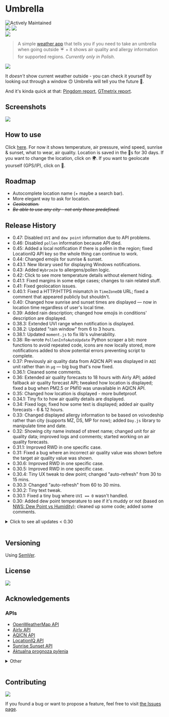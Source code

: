 # Umbrella

![Actively Maintained](https://img.shields.io/badge/Maintenance%20Level-Actively%20Maintained-green.svg)
<br>
![](https://img.shields.io/uptimerobot/status/m788095876-34537beb719d60f13baeea7b)
![](https://img.shields.io/uptimerobot/ratio/m788095876-34537beb719d60f13baeea7b)
<br>
![](https://img.shields.io/badge/browser-Chromium%20%7C%20Firefox%20%7C%20Safari-blue)

> A simple [weather app](https://vardecab.github.io/umbrella/umbrella.html) that tells you if you need to take an umbrella when going outside ☔ + it shows air quality and allergy information for supported regions. _Currently only in Polish_.

<img src="https://vardecab.github.io/umbrella/images/social-sharing/umbrella-facebook-ogimage-v2.png">

It _doesn't_ show current weather outside - you can check it yourself by looking out through a window 🙃 Umbrella will tell you the future 🔮.

And it's kinda quick at that: [Pingdom report](https://tools.pingdom.com/#5bef88ed9f800000), [GTmetrix report](https://gtmetrix.com/reports/vardecab.github.io/snSxSCDL).

## Screenshots

<!-- <img src="https://s5.gifyu.com/images/umbrella.gif" height="400"/> -->
<img src="https://i.ibb.co/X4CHyH4/umbrella.png"/>

<!-- ![](https://i.ibb.co/Sr8H4Wv/Screenshot-20191208-143750-Brave-COLLAGE.jpg)
![](https://s5.gifyu.com/images/Screenshot_20191208-143750_Brave-ANIMATION.gif) -->

## How to use

Click [here](https://vardecab.github.io/umbrella/umbrella.html). For now it shows temperature, air pressure, wind speed, sunrise & sunset, what to wear, air quality. Location is saved in the 🍪s for 30 days. If you want to change the location, click on 🌍. If you want to geolocate yourself (GPS/IP), click on 📍.

## Roadmap

-   Autocomplete location name (+ maybe a search bar).
-   More elegant way to ask for location.
-   <del>_Geolocation._</del>
-   <del>_Be able to use any city - not only those predefined._</del>

## Release History

- 0.47: Disabled `UVI` and `dew point` information due to API problems.
- 0.46: Disabled `pollen` information because API died.
- 0.45: Added a local notification if there is pollen in the region; fixed LocationIQ API key so the whole thing can continue to work.
- 0.44: Changed emojis for sunrise & sunset.
- 0.43.1: New library used for displaying Windows notifications.
- 0.43: Added `Wybrzeże` to allergens/pollen logic.
- 0.42: Click to see more temperature details without element hiding.
- 0.41.1: Fixed margins in some edge cases; changes to rain related stuff.
- 0.41: Fixed geolocation issues.
- 0.40.1: Fixed a HTTP/HTTPS mismatch in `TimeZoneDB` URL; fixed a comment that appeared publicly but shouldn't.
- 0.40: Changed how sunrise and sunset times are displayed — now in location time regardless of user's local time.
- 0.39: Added rain description; changed how emojis in conditions' description are displayed.
- 0.38.3: Extended UVI range when notification is displayed.
- 0.38.2: Updated "rain window" from 6 to 3 hours.
- 0.38.1: Updated `moment.js` to fix lib's vulnerability.
- 0.38: Re-wrote `PollenInfoAutoUpdate` Python scraper a bit: more functions to avoid repeated code, icons are now locally stored, more notifications added to show potential errors preventing script to complete.
- 0.37: Previously air quality data from AQICN API was displayed in `AQI` unit rather than in `μg` — big bug that's now fixed.
- 0.36.1: Cleaned some comments.
- 0.36: Extended air quality forecasts to 18 hours with Airly API; added fallback air quality forecast API; tweaked how location is displayed; fixed a bug when PM2.5 or PM10 was unavailable in AQICN API.
- 0.35: Changed how location is displayed - more bulletproof.
- 0.34.1: Tiny fix to how air quality details are displayed.
- 0.34: Fixed logs; fixed how some text is displayed; added air quality forecasts - 6 & 12 hours.
- 0.33: Changed displayed allergy information to be based on voivodeship rather than city (supports MZ, DS, MP for now); added `Day.js` library to manipulate time and date. 
- 0.32: Showing city name instead of street name; changed unit for air quality data; improved logs and comments; started working on air quality forecasts.
- 0.31.1: Improved RWD in one specific case.
- 0.31: Fixed a bug where an incorrect air quality value was shown before the target air quality value was shown.
- 0.30.6: Improved RWD in one specific case.
- 0.30.5: Improved RWD in one specific case.
- 0.30.4: Tiny UX tweak to dew point; changed "auto-refresh" from 30 to 15 mins.
- 0.30.3: Changed "auto-refresh" from 60 to 30 mins.
- 0.30.2: Tiny text tweak.
- 0.30.1: Fixed a tiny bug where `UVI == 0` wasn't handled. 
- 0.30: Added dew point temperature to see if it's muddy or not (based on [NWS: Dew Point vs Humidity](https://www.weather.gov/arx/why_dewpoint_vs_humidity)); cleaned up some code; added some comments.

<details>

<summary>
Click to see all updates < 0.30
</summary>

- 0.29: Added UV index info with notifications when UVI means high risk of harm from unprotected sun exposure.
- 0.28.1: Log `autoRefreshLastUpdate`.
- 0.28: Auto-refresh every 1 hour to load a new forecast.
- 0.27: Re-enabled macOS notification and added Windows 10 notification when `PollenInfoAutoUpdate` is complete.
- 0.26.3: Disabled macOS notification added in 0.24.
- 0.26.2: Removed sound from macOS notification when allergens/pollen info is updated.
- 0.26.1: Added a 500 ms delay so air quality info is not being shown with the loading screen but after; increased the delay from 1500 ms → 2000 ms for allergens/pollen info; tweaked notifications so they won't be closed without user's interaction. 
- 0.26: Added browser notification feature when air quality is bad. `alert()` being used when notifications are not supported / blocked.
- 0.25: Added dawn & dusk times; renamed files so it's easier to understand what's happening where. moved some functions around.
- 0.24.3: Fixed "Die Null" bug. 
- 0.24.2: Fixed `TypeError` from _0.24.1_.
- 0.24.1: Fixed a bug causing no allergens/pollen info updates.
- 0.24: Added macOS notification to show when the update was ran.
- 0.23.2: Tiny change to `theme-color` for purple background.
- 0.23.1: Removed allergens/pollen date range info until a fix for APIv2 is in place.
- 0.23: Added a function & `try-except` to allergens/pollen script.
- 0.22: Re-added information on allergens/pollen - using a different website now.
- 0.21.3: Information on allergens/pollen has been disabled due to backend change on the site from which the data was collected.
- 0.21.2: Fixed spacing between items in `more_details` section.
- 0.21.1: Fixed font not working due to minification problem.
- 0.21: Added an emoji distinction of wind strength + improved RWD in one specific case.
- 0.20.2: Small fix to show pollen info for both `Wroclaw` & `Wrocław`. Changed text when geolocating.
- 0.20.1: Small fix to `air_quality.js`.
- 0.19.6 & 0.20: Added: info about PM2.5 & PM10; it's now possible to hide allergy info. Changed: air quality scale is now more strict; modified spacing between elements on smartphones; clothing recommendations; emojis. Removed: info about weather in the next 6 hours.
- 0.19.5: Changed primary temperature from next 6 hours to current. 
- 0.19.4: Added GitHub backlink.
- 0.19.3: Translated remaining titles to PL.
-   0.19.2: Removed `fonts.googleapis.com` calls by self-hosting the font.
-   0.19.1: Tiny fix to a file path.
-   0.19: I hid allergens/pollen information behind _🤧👀_ emojis to improve UX + moved JS from main `umbrella.html` to separate files so it's easier to navigate. Also turned off EN version until I figure out how to easily maintain two languages.
-   0.18: Another big one: implemented allergens/pollen info for selected Polish cities - I'm scraping those in Python from [this page](https://www.claritine.pl/pl/prognoza-dla-alergikow/aktualna-prognoza-pylenia/).
-   0.17: Big one:
    -   Instead of showing the normal temperature, the "feels like" temperature will be shown.
    -   Added air pressure info.
    -   Swapped way of showing smog alert from `alert()` to browser notification.
    -   More ⚰️s are shown when air pollution is extreme.
    -   Changed code formatting from [Beautify](https://marketplace.visualstudio.com/items?itemName=HookyQR.beautify) to [Prettier](https://marketplace.visualstudio.com/items?itemName=esbenp.prettier-vscode).
    -   Minified JS, CSS and HTML files.
-   0.16: Added alert when air pollution is really bad.
-   0.15.1: Fixed a `null` bug when geolocating.
-   0.15: Fixed a `null` bug in `offline.html`.
-   0.14.2: Updated `og:image`.
-   0.14.1: Tiny fix to layout.
-   0.14: [Umbrella (English version)](https://vardecab.github.io/umbrella/umbrella-en.html) + [Umbrella (Polish version)](https://vardecab.github.io/umbrella/umbrella.html)
-   0.13.5: Bug fixes and refined backgrounds.
-   0.13.4: Updates to `offline.html`, bug fixing and some cleanup in various places. Added new icon for a very low temperature.
-   0.13.3: Fixed a loading bug on first use.
-   0.13.2: Changed favicon.
-   0.13.1: Country now displayed alongside city name.
-   0.13: Added [theme-color meta tag](https://developers.google.com/web/updates/2014/11/Support-for-theme-color-in-Chrome-39-for-Android) based dynamically on the background color for mobile Chromium-based browsers.
-   0.12: Added [geolocation](https://developer.mozilla.org/en-US/docs/Web/API/Geolocation_API).
-   0.11.1: Changed main font to [Mali](https://fonts.google.com/specimen/Mali).
-   0.11: Added allergy/pollen API but then removed due to its weak coverage.
-   0.10.1: RWD fixes, switched fonts.
-   0.10: Added air quality support for (probably) all cities.
-   0.9.3: `styles.css`: cleaned up, added comments, fixes for RWD, changed main font. Changed air quality emojis.
-   0.9.2: Changed air quality emojis.
-   0.9.1: Added social media tags for sharing.
-   0.9: Added weather info support for (probably) all cities.
-   0.8: Updated some backgrounds to better align with standards. Added different background and icon for temperature +30.
-   0.7: Added air quality info from Airly API.
-   0.6.1: Tiny RWD fix.
-   0.6: Implemented Service Worker.
-   0.5: Store & display weather data from `localStorage` when offline. Fixes for RWD.
-   0.4: Added new page to load when browser is offline.
-   0.3.3: Added several comments, added a few icons, added "Snowing" logic, styled `<select>`.
-   0.3.2: Changed backgrounds, added wind & sunrise/sunset while hovering over temperature.
-   0.3.1: Added new city - Tarnów.
-   0.3: Added new icons, changed backgrounds, polished code, added (MVP) city selector.
-   0.2: Added early code for winter.
-   0.1: Initial release.

</details>

<br>

## Versioning

Using [SemVer](http://semver.org/).

## License

![](https://img.shields.io/github/license/vardecab/umbrella)
<!-- GNU General Public License v3.0, see [LICENSE.md](https://github.com/vardecab/umbrella/blob/master/LICENSE). -->

## Acknowledgements
### APIs

- [OpenWeatherMap API](https://openweathermap.org/api)
- [Airly API](https://developer.airly.eu/api)
- [AQICN API](https://aqicn.org/api/)
- [LocationIQ API](https://locationiq.com)
- [Sunrise Sunset API](https://sunrise-sunset.org/api)
- [Aktualna prognoza pylenia](http://pylenia.pl/)

<details>

<summary>
Other
</summary>

-   [Main tutorial that inspired me](https://bytemaster.io/fetch-weather-openweathermap-api-javascript)
-   [Moment.js](https://momentjs.com)
-   [JavaScript Cookie](https://github.com/js-cookie/js-cookie)
-   [Geolocation API](https://developer.mozilla.org/en-US/docs/Web/API/Geolocation_API)
-   Tools used for creating backgrounds: [ColorHexa](https://www.colorhexa.com) & [CSS Gradient](https://cssgradient.io)
-   RWD layout based on [Skeleton](http://getskeleton.com)
-   [Navbar tutorial](https://www.w3schools.com/howto/howto_js_bottom_nav_responsive.asp)
-   [Full background cover tutorial](https://css-tricks.com/perfect-full-page-background-image)
-   Icons from [Flaticon](https://www.flaticon.com)
-   Font used: [Mali](https://fonts.google.com/specimen/Mali)
- [Wind strength scale](https://www.bip.krakow.pl/plik.php?zid=80905&wer=0&new=t&mode=shw)
- [Day.js](https://day.js.org/en/)
- [AQI Calculator](https://www.airnow.gov/aqi/aqi-calculator/)
- SVG to PNG converter: [Aconvert](https://www.aconvert.com/image/png-to-svg/)

</details>

<br>

## Contributing

![](https://img.shields.io/github/issues/vardecab/umbrella)

If you found a bug or want to propose a feature, feel free to visit [the Issues page](https://github.com/vardecab/umbrella/issues).
